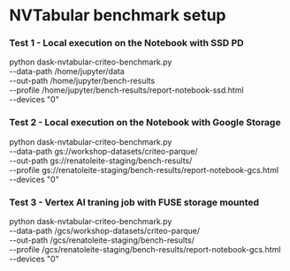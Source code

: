 # NVTabular benchmark setup

### Test 1 - Local execution on the Notebook with SSD PD

python dask-nvtabular-criteo-benchmark.py \
--data-path /home/jupyter/data \
--out-path /home/jupyter/bench-results \
--profile /home/jupyter/bench-results/report-notebook-ssd.html \
--devices "0"

### Test 2 - Local execution on the Notebook with Google Storage

python dask-nvtabular-criteo-benchmark.py \
--data-path gs://workshop-datasets/criteo-parque/ \
--out-path gs://renatoleite-staging/bench-results/ \
--profile gs://renatoleite-staging/bench-results/report-notebook-gcs.html \
--devices "0"

### Test 3 - Vertex AI traning job with FUSE storage mounted

python dask-nvtabular-criteo-benchmark.py \
--data-path /gcs/workshop-datasets/criteo-parque/ \
--out-path /gcs/renatoleite-staging/bench-results/ \
--profile /gcs/renatoleite-staging/bench-results/report-notebook-gcs.html \
--devices "0"

